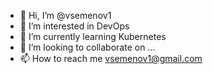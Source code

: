 - 👋 Hi, I’m @vsemenov1
- 👀 I’m interested in DevOps
- 🌱 I’m currently learning Kubernetes
- 💞️ I’m looking to collaborate on ...
- 📫 How to reach me vsemenov1@gmail.com

<!---
vsemenov1/vsemenov1 is a ✨ special ✨ repository because its `README.md` (this file) appears on your GitHub profile.
You can click the Preview link to take a look at your changes.
--->
